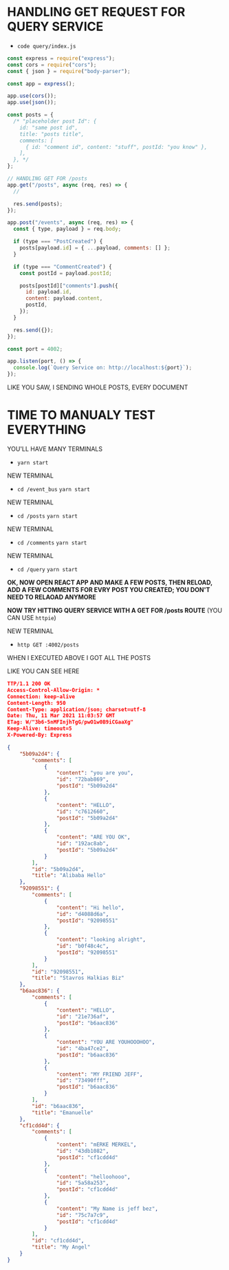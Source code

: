 # HANDLING GET REQUEST FOR QUERY SERVICE

- `code query/index.js`

```js
const express = require("express");
const cors = require("cors");
const { json } = require("body-parser");

const app = express();

app.use(cors());
app.use(json());

const posts = {
  /* "placeholder post Id": {
    id: "same post id",
    title: "posts title",
    comments: [
      { id: "comment id", content: "stuff", postId: "you know" },
    ],
  }, */
};

// HANDLING GET FOR /posts
app.get("/posts", async (req, res) => {
  //

  res.send(posts);
});

app.post("/events", async (req, res) => {
  const { type, payload } = req.body;

  if (type === "PostCreated") {
    posts[payload.id] = { ...payload, comments: [] };
  }

  if (type === "CommentCreated") {
    const postId = payload.postId;

    posts[postId]["comments"].push({
      id: payload.id,
      content: payload.content,
      postId,
    });
  }

  res.send({});
});

const port = 4002;

app.listen(port, () => {
  console.log(`Query Service on: http://localhost:${port}`);
});

```

LIKE YOU SAW, I SENDING WHOLE POSTS, EVERY DOCUMENT

# TIME TO MANUALY TEST EVERYTHING

YOU'LL HAVE MANY TERMINALS

- `yarn start`

NEW TERMINAL

- `cd /event_bus` `yarn start`

NEW TERMINAL

- `cd /posts` `yarn start`

NEW TERMINAL

- `cd /comments` `yarn start`

NEW TERMINAL

- `cd /query` `yarn start`

**OK, NOW OPEN REACT APP AND MAKE A FEW POSTS, THEN RELOAD, ADD A FEW COMMENTS FOR EVRY POST YOU CREATED; YOU DON'T NEED TO RELAOAD ANYMORE**

**NOW TRY HITTING QUERY SERVICE WITH A GET FOR /posts ROUTE** (YOU CAN USE `httpie`)

NEW TERMINAL

- `http GET :4002/posts`

WHEN I EXECUTED ABOVE I GOT ALL THE POSTS

LIKE YOU CAN SEE HERE

```json
TTP/1.1 200 OK
Access-Control-Allow-Origin: *
Connection: keep-alive
Content-Length: 950
Content-Type: application/json; charset=utf-8
Date: Thu, 11 Mar 2021 11:03:57 GMT
ETag: W/"3b6-5nMFInjhTgG/pwO1w0B9iCGaaXg"
Keep-Alive: timeout=5
X-Powered-By: Express

{
    "5b09a2d4": {
        "comments": [
            {
                "content": "you are you",
                "id": "72bab869",
                "postId": "5b09a2d4"
            },
            {
                "content": "HELLO",
                "id": "c7612660",
                "postId": "5b09a2d4"
            },
            {
                "content": "ARE YOU OK",
                "id": "192ac8ab",
                "postId": "5b09a2d4"
            }
        ],
        "id": "5b09a2d4",
        "title": "Alibaba Hello"
    },
    "92098551": {
        "comments": [
            {
                "content": "Hi hello",
                "id": "d4088d6a",
                "postId": "92098551"
            },
            {
                "content": "looking alright",
                "id": "b0f48c4c",
                "postId": "92098551"
            }
        ],
        "id": "92098551",
        "title": "Stavros Halkias Biz"
    },
    "b6aac836": {
        "comments": [
            {
                "content": "HELLO",
                "id": "21e736af",
                "postId": "b6aac836"
            },
            {
                "content": "YOU ARE YOUHOOOHOO",
                "id": "4ba47ce2",
                "postId": "b6aac836"
            },
            {
                "content": "MY FRIEND JEFF",
                "id": "73490fff",
                "postId": "b6aac836"
            }
        ],
        "id": "b6aac836",
        "title": "Emanuelle"
    },
    "cf1cdd4d": {
        "comments": [
            {
                "content": "mERKE MERKEL",
                "id": "43db1082",
                "postId": "cf1cdd4d"
            },
            {
                "content": "helloohooo",
                "id": "5a58a253",
                "postId": "cf1cdd4d"
            },
            {
                "content": "My Name is jeff bez",
                "id": "75c7a7c9",
                "postId": "cf1cdd4d"
            }
        ],
        "id": "cf1cdd4d",
        "title": "My Angel"
    }
}



```







